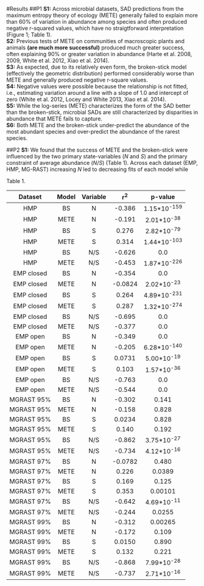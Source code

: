#Results
##P1
**S1:** Across microbial datasets, SAD predictions from the maximum entropy theory of ecology (METE) generally failed to explain more than 60% of variation in abundance among species and often produced negative r-squared values, which have no straigtforward interpretation (Figure 1; Table 1).  
**S2:** Previous tests of METE on communities of macroscopic plants and animals **(are much more successful)** produced much greater success, often explaining 90% or greater variation in abundance (Harte et al. 2008, 2009, White et al. 2012, Xiao et al. 2014).  
**S3:** As expected, due to its relatively even form, the broken-stick model (effectively the geometric distribution) performed considerably worse than METE and generally produced negative r-square values.   
**S4:** Negative values were possible because the relationship is not fitted, i.e., estimating variation around a line with a slope of 1.0 and intercept of zero (White et al. 2012, Locey and White 2013, Xiao et al. 2014).  
**S5:** While the log-series (METE) characterizes the form of the SAD better than the broken-stick, microbial SADs are still characterized by disparities in abundance that METE fails to capture.  
**S6:** Both METE and the broken-stick under-predict the abundance of the most abundant species and over-predict the abundance of the rarest species.

##P2
**S1:** We found that the success of METE and the broken-stick were influenced by the two primary state-variables (*N* and *S*) and the primary constraint of average abundance (*N*/*S*) (Table 1). Across each dataset (EMP, HMP, MG-RAST) increasing *N* led to decreasing fits of each model while 




Table 1. 

| Dataset      | Model | Variable |  r<sup>2</sup>  | p-value |
|:------------:|:-----:|:--------:|:-----:|:-------:|
|   HMP        |   BS  |     N    |-0.386 |   1.15*10<sup>-159</sup>   |
|   HMP        |  METE |     N    |-0.191 |   2.01*10<sup>-38</sup>   |
|   HMP        |   BS  |     S    | 0.276 |   2.82*10<sup>-79</sup>      |
|   HMP        |  METE |     S    | 0.314 |   1.44*10<sup>-103</sup>       |
|   HMP        |   BS  |    N/S   |-0.626 |   0.0   |
|   HMP        |  METE |    N/S   |-0.453 |   1.87*10<sup>-226</sup>       |
|   EMP closed |   BS  |     N    |-0.354 |   0.0   |
|   EMP closed |  METE |     N    |-0.0824| 2.02*10<sup>-23</sup> |
|   EMP closed |   BS  |     S    | 0.264 |  4.89*10<sup>-231</sup>       |
|   EMP closed |  METE |     S    | 0.287 |1.32*10<sup>-274</sup>        |
|   EMP closed |   BS  |    N/S   |-0.695 |   0.0   |
|   EMP closed |  METE |    N/S   |-0.377 |   0.0   |
|   EMP open   |  BS   |    N     |-0.349 |   0.0   |
|   EMP open   |  METE |    N     |-0.205 |   6.28*10<sup>-140</sup>      |
|   EMP open   |  BS   |    S     | 0.0731| 5.00*10<sup>-19</sup>         |
|   EMP open   |  METE |    S     | 0.103 | 1.57*10<sup>-36</sup>        |
|   EMP open   |  BS   |    N/S   |-0.763 | 0.0      |
|   EMP open   |  METE |    N/S   |-0.544 | 0.0      |
|   MGRAST 95% |  BS   |     N    | -0.302 | 0.141
|   MGRAST 95% |  METE |     N    | -0.158 | 0.828
|   MGRAST 95% |  BS   |     S    | 0.0234 | 0.828
|   MGRAST 95% |  METE |     S    | 0.140 | 0.192
|   MGRAST 95% |  BS   |     N/S  | -0.862 | 3.75*10<sup>-27</sup> 
|   MGRAST 95% |  METE |     N/S  |-0.734 | 4.12*10<sup>-16</sup> 
|   MGRAST 97% |  BS   |     N    | -0.0782 | 0.480
|   MGRAST 97% |  METE |     N    | 0.226 | 0.0389
|   MGRAST 97% |  BS   |     S    | 0.169 | 0.125
|   MGRAST 97% |  METE |     S    | 0.353 | 0.00101
|   MGRAST 97% |  BS   |     N/S  | -0.642 | 4.69*10<sup>-11</sup>
|   MGRAST 97% |  METE |     N/S  | -0.244 | 0.0255
|   MGRAST 99% |  BS   |     N    | -0.312 | 0.00265
|   MGRAST 99% |  METE |     N    | -0.172 | 0.109
|   MGRAST 99% |  BS   |     S    | 0.0150 | 0.890
|   MGRAST 99% |  METE |     S    | 0.132 | 0.221
|   MGRAST 99% |  BS   |     N/S  | -0.868 | 7.99*10<sup>-28</sup>
|   MGRAST 99% |  METE |     N/S  | -0.737 | 2.71*10<sup>-16</sup>

